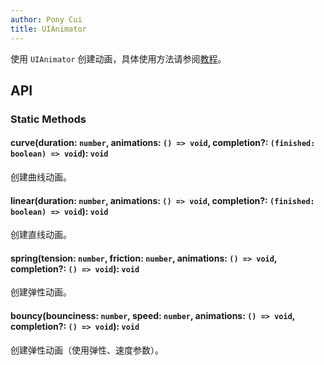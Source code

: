 ```yaml
---
author: Pony Cui
title: UIAnimator
---
```


使用 `UIAnimator` 创建动画，具体使用方法请参阅[教程](./guide-animator.md)。

## API

### Static Methods

#### curve(duration: `number`, animations: `() => void`, completion?: `(finished: boolean) => void`): `void`
创建曲线动画。

#### linear(duration: `number`, animations: `() => void`, completion?: `(finished: boolean) => void`): `void`
创建直线动画。

#### spring(tension: `number`, friction: `number`, animations: `() => void`, completion?: `() => void`): `void`
创建弹性动画。

#### bouncy(bounciness: `number`, speed: `number`, animations: `() => void`, completion?: `() => void`): `void`
创建弹性动画（使用弹性、速度参数）。